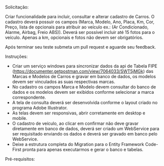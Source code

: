 Solicitação:

Criar funcionalidade para incluir, consultar e alterar cadastro de Carros.
O cadastro deverá possuir os campos (Marca, Modelo, Ano, Placa, Km, Cor, Preço, lista de opcionais para atribuir ao veículo ex.: (Ar Condicionado, Alarme, Airbag, Freio ABS)).
Deverá ser possível incluir até 15 fotos para o veículo.
Apenas a km, opcionais e fotos não devem ser obrigatórios.

Após terminar seu teste submeta um pull request e aguarde seu feedback.

Instruções:
- Criar um serviço windows para sincronizar dados da api de Tabela FIPE (https://documenter.getpostman.com/view/7064033/SWT5jMGk) das Marcas e Modelos de Carros e gravar em banco de dados, os modelos devem ser vinculados as suas respectivas marcas.
- No cadastro os campos Marca e Modelo devem consultar do banco de dados e os modelos devem ser exibidos conforme selecionar a marca correspondente.
- A tela de consulta deverá ser desenvolvida conforme o layout criado no programa Adobe Illustrator.
- As telas devem ser responsivas, abrir corretamente em desktop e mobile.
- O cadastro de veículo, ao clicar em confirmar não deve gravar diretamente em banco de dados, deverá ser criado um WebService para ser requisitado enviando os dados e deverá ser gravado em banco pelo WebService.
- Deixe a estrutura completa do Migration para o Entity Framework Code-First pronta para apenas executarmos e gerar o banco e tabelas.


Pré-requisitos:

